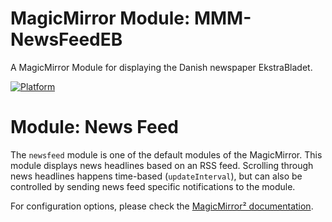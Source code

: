 # MagicMirror Module: MMM-NewsFeedEB

A MagicMirror Module for displaying the Danish newspaper EkstraBladet.

[![Platform](https://img.shields.io/badge/platform-MagicMirror-informational)](https://MagicMirror.builders)

# Module: News Feed

The `newsfeed` module is one of the default modules of the MagicMirror.
This module displays news headlines based on an RSS feed. Scrolling through news headlines happens time-based (`updateInterval`), but can also be controlled by sending news feed specific notifications to the module.

For configuration options, please check the [MagicMirror² documentation](https://docs.magicmirror.builders/modules/newsfeed.html).
